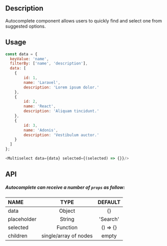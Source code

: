 
## Description

Autocomplete component allows users to quickly find and select one from suggested options.

## Usage

```js
const data = {
  keyValue: 'name',
  filterBy: ['name', 'description'],
  data: [
    {
        id: 1,
        name: 'Laravel',
        description: 'Lorem ipsum dolor.'
    },
    {
        id: 2,
        name: 'React',
        description: 'Aliquam tincidunt.'
    },
    {
        id: 3,
        name: 'Adonis',
        description: 'Vestibulum auctor.'
    }
  ]
};

<Multiselect data={data} selected={(selected) => {}}/>
```

## API

#####  Autocomplete can receive a number of `props` as follow:
| NAME   | TYPE | DEFAULT | 
| :---  | :---:  | :---: | 
| data | Object | {} |
| placeholder | String | 'Search' |
| selected | Function | () => {} | 
| children | single/array of nodes | empty | 






